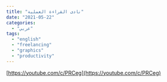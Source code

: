```yaml
---
title: "نادى القراءة العملية"
date: "2021-05-22"
categories:
  - "عربي"
tags:
  - "english"
  - "freelancing"
  - "graphics"
  - "productivity"
---
```


[https://youtube.com/c/PRCeg](https://youtube.com/c/PRCeg)

